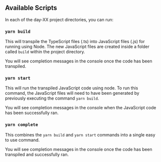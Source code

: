## Available Scripts

In each of the day-XX project directories, you can run:

### `yarn build`

This will transpile the TypeScript files (.ts) into JavaScript files (.js) for running using Node. The new JavaScript files are created inside a folder called `build` within the project directory.

You will see completion messages in the console once the code has been transpiled.

### `yarn start`

This will run the transpiled JavaScript code using node. To run this command, the JavaScript files will need to have been generated by previously executing the command `yarn build`.

You will see completion messages in the console when the JavaScript code has been successfully ran.


### `yarn complete`

This combines the `yarn build` and `yarn start` commands into a single easy to use command.

You will see completion messages in the console once the code has been transpiled and successfully ran.
